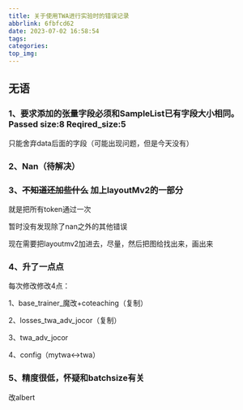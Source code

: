 ```yaml
---
title: 关于使用TWA进行实验时的错误记录
abbrlink: 6fbfcd62
date: 2023-07-02 16:58:54
tags:
categories:
top_img:
---
```


## 无语

### 1、要求添加的张量字段必须和SampleList已有字段大小相同。Passed size:8 Reqired_size:5

只能舍弃data后面的字段（可能出现问题，但是今天没有）

### 2、Nan（待解决）



### 3、~~不知道还加些什么~~ 加上layoutMv2的一部分

就是把所有token通过一次

暂时没有发现除了nan之外的其他错误

现在需要把layoutmv2加进去，尽量，然后把图给找出来，画出来



### 4、升了一点点

每次修改修改4点：

1、base_trainer_魔改+coteaching（复制）

2、losses_twa_adv_jocor（复制）

3、twa_adv_jocor

4、config（mytwa<->twa）



### 5、精度很低，怀疑和batchsize有关

改albert